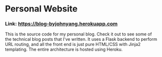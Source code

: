 # Personal Website
### Link: https://blog-byjohnyang.herokuapp.com

This is the source code for my personal blog. Check it out to see some of the technical blog posts that I've written. It uses a Flask backend to perform URL routing, and all the front end is just pure HTML/CSS with Jinja2 templating. The entire architecture is hosted using Heroku.
